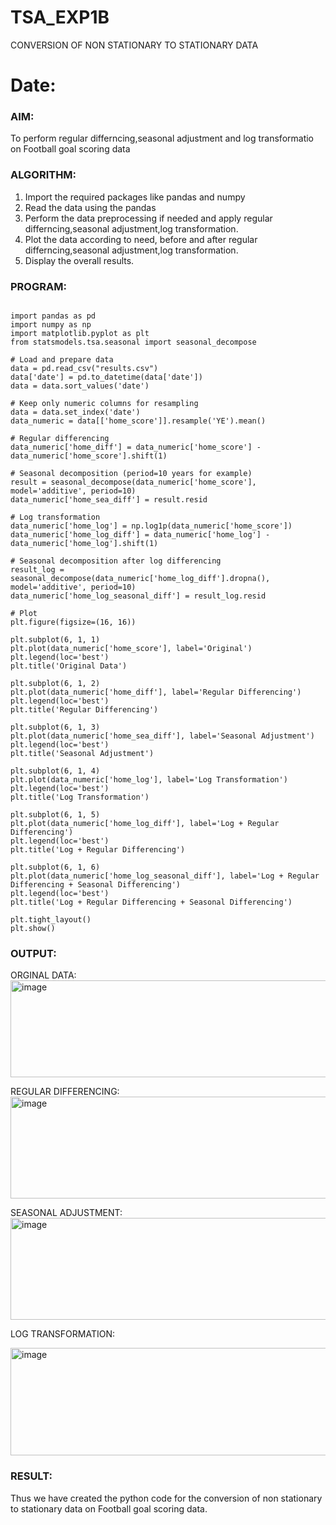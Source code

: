 # TSA_EXP1B

CONVERSION OF NON STATIONARY TO STATIONARY DATA


# Date: 

### AIM:
To perform regular differncing,seasonal adjustment and log transformatio on Football goal scoring data


### ALGORITHM:
1. Import the required packages like pandas and numpy
2. Read the data using the pandas
3. Perform the data preprocessing if needed and apply regular differncing,seasonal adjustment,log transformation.
4. Plot the data according to need, before and after regular differncing,seasonal adjustment,log transformation.
5. Display the overall results.


### PROGRAM:

```

import pandas as pd
import numpy as np
import matplotlib.pyplot as plt
from statsmodels.tsa.seasonal import seasonal_decompose

# Load and prepare data
data = pd.read_csv("results.csv")
data['date'] = pd.to_datetime(data['date'])
data = data.sort_values('date')

# Keep only numeric columns for resampling
data = data.set_index('date')
data_numeric = data[['home_score']].resample('YE').mean()

# Regular differencing
data_numeric['home_diff'] = data_numeric['home_score'] - data_numeric['home_score'].shift(1)

# Seasonal decomposition (period=10 years for example)
result = seasonal_decompose(data_numeric['home_score'], model='additive', period=10)
data_numeric['home_sea_diff'] = result.resid

# Log transformation
data_numeric['home_log'] = np.log1p(data_numeric['home_score'])
data_numeric['home_log_diff'] = data_numeric['home_log'] - data_numeric['home_log'].shift(1)

# Seasonal decomposition after log differencing
result_log = seasonal_decompose(data_numeric['home_log_diff'].dropna(), model='additive', period=10)
data_numeric['home_log_seasonal_diff'] = result_log.resid

# Plot
plt.figure(figsize=(16, 16))

plt.subplot(6, 1, 1)
plt.plot(data_numeric['home_score'], label='Original')
plt.legend(loc='best')
plt.title('Original Data')

plt.subplot(6, 1, 2)
plt.plot(data_numeric['home_diff'], label='Regular Differencing')
plt.legend(loc='best')
plt.title('Regular Differencing')

plt.subplot(6, 1, 3)
plt.plot(data_numeric['home_sea_diff'], label='Seasonal Adjustment')
plt.legend(loc='best')
plt.title('Seasonal Adjustment')

plt.subplot(6, 1, 4)
plt.plot(data_numeric['home_log'], label='Log Transformation')
plt.legend(loc='best')
plt.title('Log Transformation')

plt.subplot(6, 1, 5)
plt.plot(data_numeric['home_log_diff'], label='Log + Regular Differencing')
plt.legend(loc='best')
plt.title('Log + Regular Differencing')

plt.subplot(6, 1, 6)
plt.plot(data_numeric['home_log_seasonal_diff'], label='Log + Regular Differencing + Seasonal Differencing')
plt.legend(loc='best')
plt.title('Log + Regular Differencing + Seasonal Differencing')

plt.tight_layout()
plt.show()

```



### OUTPUT:
ORGINAL DATA:
<img width="950" height="155" alt="image" src="https://github.com/user-attachments/assets/8f5139e9-9bf4-49e5-99bd-1158ef08aba6" />


REGULAR DIFFERENCING:
<img width="958" height="163" alt="image" src="https://github.com/user-attachments/assets/ecdb5e3e-fde8-4b20-933d-434cb467cb6e" />


SEASONAL ADJUSTMENT:
<img width="951" height="163" alt="image" src="https://github.com/user-attachments/assets/e6dd79af-dd2d-4c53-8e2e-9750f165edf9" />


LOG TRANSFORMATION:

<img width="956" height="172" alt="image" src="https://github.com/user-attachments/assets/65307534-66bd-4ac3-927f-d3160f49dce4" />


### RESULT:
Thus we have created the python code for the conversion of non stationary to stationary data on Football goal scoring
data.

